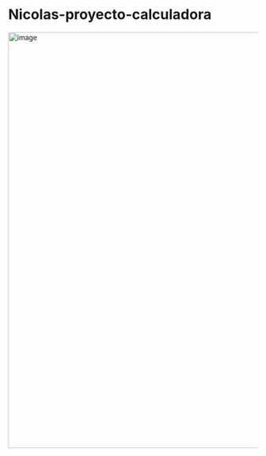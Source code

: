 # Nicolas-proyecto-calculadora
<img width="700" height="842" alt="image" src="https://github.com/user-attachments/assets/47ee96f2-a79f-4c51-a4be-86632f3eeb7d" />
